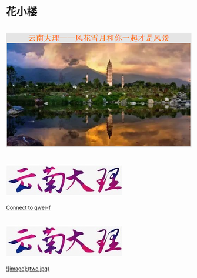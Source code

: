 # 花小楼

# ![This is picture](first.png)
# ![It is picture](two.jpg)

[Connect to qwer-f](https://qwert-f.github.io/tutorial.html)

# ![image](two.jpg)
[![image]:(two.jpg)](https://cn.bing.com)
